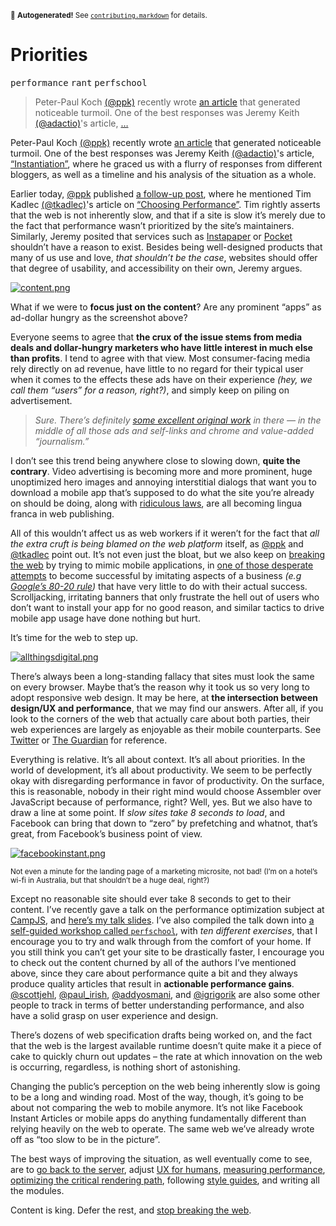 <sub>&#x1F6A8; <strong>Autogenerated!</strong> See <a href="https://github.com/ponyfoo/articles/tree/master/contributing.markdown"><code>contributing.markdown</code></a> for details.</sub>

<a href="https://ponyfoo.com/articles/priorities"><div></div></a>

<h1>Priorities</h1>

<p><kbd>performance</kbd> <kbd>rant</kbd> <kbd>perfschool</kbd></p>

<blockquote><p>Peter-Paul Koch <a href="https://twitter.com/ppk" target="_blank">(@ppk)</a> recently wrote <a href="http://www.quirksmode.org/blog/archives/2015/05/tools_dont_solv.html" target="_blank">an article</a> that generated noticeable turmoil. One of the best responses was Jeremy Keith <a href="https://twitter.com/adactio" target="_blank">(@adactio)</a>&apos;s article, <a href="https://adactio.com/journal/8956" target="_blank">&#x2026;</a></p></blockquote>

<div><p>Peter-Paul Koch <a href="https://twitter.com/ppk" target="_blank">(@ppk)</a> recently wrote <a href="http://www.quirksmode.org/blog/archives/2015/05/tools_dont_solv.html" target="_blank">an article</a> that generated noticeable turmoil. One of the best responses was Jeremy Keith <a href="https://twitter.com/adactio" target="_blank">(@adactio)</a>&apos;s article, <a href="https://adactio.com/journal/8956" target="_blank">&#x201C;Instantiation&#x201D;</a>, where he graced us with a flurry of responses from different bloggers, as well as a timeline and his analysis of the situation as a whole.</p></div>

<div></div>

<div><p>Earlier today, <a href="https://twitter.com/ppk" target="_blank">@ppk</a> published <a href="http://www.quirksmode.org/blog/archives/2015/05/web_vs_native_l.html" target="_blank">a follow-up post</a>, where he mentioned Tim Kadlec <a href="https://twitter.com/tkadlec" target="_blank">(@tkadlec)</a>&apos;s article on <a href="http://timkadlec.com/2015/05/choosing-performance/" target="_blank">&#x201C;Choosing Performance&#x201D;</a>. Tim rightly asserts that the web is not inherently slow, and that if a site is slow it&#x2019;s merely due to the fact that performance wasn&#x2019;t prioritized by the site&#x2019;s maintainers. Similarly, Jeremy posited that services such as <a href="https://www.instapaper.com/" target="_blank">Instapaper</a> or <a href="https://getpocket.com/" target="_blank">Pocket</a> shouldn&#x2019;t have a reason to exist. Besides being well-designed products that many of us use and love, <em>that shouldn&#x2019;t be the case</em>, websites should offer that degree of usability, and accessibility on their own, Jeremy argues.</p> <p><a href="https://www.flickr.com/photos/merlin/sets/72157622077100537/" target="_blank"><img src="https://i.imgur.com/1m1L4B5.jpg" alt="content.png"></a></p> <p>What if we were to <strong>focus just on the content</strong>? Are any prominent &#x201C;apps&#x201D; as ad-dollar hungry as the screenshot above?</p> <p>Everyone seems to agree that <strong>the crux of the issue stems from media deals and dollar-hungry marketers who have little interest in much else than profits</strong>. I tend to agree with that view. Most consumer-facing media rely directly on ad revenue, have little to no regard for their typical user when it comes to the effects these ads have on their experience <em>(hey, we call them &#x201C;users&#x201D; for a reason, right?)</em>, and simply keep on piling on advertisement.</p> <blockquote> <p><em>Sure. There&#x2019;s definitely <a href="https://www.flickr.com/photos/merlin/sets/72157622077100537/" target="_blank">some excellent original work</a> in there &#x2014; in the middle of all those ads and self-links and chrome and value-added &#x201C;journalism.&#x201D;</em></p> </blockquote> <p>I don&#x2019;t see this trend being anywhere close to slowing down, <strong>quite the contrary</strong>. Video advertising is becoming more and more prominent, huge unoptimized hero images and annoying interstitial dialogs that want you to download a mobile app that&#x2019;s supposed to do what the site you&#x2019;re already on should be doing, along with <a href="http://www.cookielaw.org/the-cookie-law/" target="_blank">ridiculous laws</a>, are all becoming lingua franca in web publishing.</p> <p>All of this wouldn&#x2019;t affect us as web workers if it weren&#x2019;t for the fact that <em>all the extra cruft is being blamed on the web platform</em> itself, as <a href="https://twitter.com/ppk" target="_blank">@ppk</a> and <a href="https://twitter.com/tkadlec" target="_blank">@tkadlec</a> point out. It&#x2019;s not even just the bloat, but we also keep on <a href="https://ponyfoo.com/articles/stop-breaking-the-web">breaking the web</a> by trying to mimic mobile applications, in <a href="http://demo.paper-leaf.com/alton/standard/" target="_blank">one of those desperate attempts</a> to become successful by imitating aspects of a business <em>(e.g <a href="http://www.wired.com/2013/08/innovate-or-die-why-googles-8020-rule-is-a-red-herring/" target="_blank">Google&#x2019;s 80-20 rule</a>)</em> that have very little to do with their actual success. Scrolljacking, irritating banners that only frustrate the hell out of users who don&#x2019;t want to install your app for no good reason, and similar tactics to drive mobile app usage have done nothing but hurt.</p> <p>It&#x2019;s time for the web to step up.</p></div>

<div><p><a href="https://www.flickr.com/photos/merlin/sets/72157622077100537/" target="_blank" aria-label="Noise-to-Noise Ratio - flickr.com"><img alt="allthingsdigital.png" class="" src="https://i.imgur.com/XgUVDQo.jpg"></a></p> <p>There&#x2019;s always been a long-standing fallacy that sites must look the same on every browser. Maybe that&#x2019;s the reason why it took us so very long to adopt responsive web design. It may be here, at <strong>the intersection between design/UX and performance</strong>, that we may find our answers. After all, if you look to the corners of the web that actually care about both parties, their web experiences are largely as enjoyable as their mobile counterparts. See <a href="https://ponyfoo.com/%22Twitter.com%22">Twitter</a> or <a href="http://www.theguardian.com/" target="_blank" aria-label="theguardian.com">The Guardian</a> for reference.</p> <p>Everything is relative. It&#x2019;s all about context. It&#x2019;s all about priorities. In the world of development, it&#x2019;s all about productivity. We seem to be perfectly okay with disregarding performance in favor of productivity. On the surface, this is reasonable, nobody in their right mind would choose Assembler over JavaScript because of performance, right? Well, yes. But we also have to draw a line at some point. If <em>slow sites take 8 seconds to load</em>, and Facebook can bring that down to &#x201C;zero&#x201D; by prefetching and whatnot, that&#x2019;s great, from Facebook&#x2019;s business point of view.</p> <p><a href="http://instantarticles.fb.com/" target="_blank" aria-label="Facebook &apos;Instant&apos; Articles"><img alt="facebookinstant.png" class="" src="https://i.imgur.com/GdeYiIe.png"></a></p> <p><sub>Not even a minute for the landing page of a marketing microsite, not bad! (I&#x2019;m on a hotel&#x2019;s wi-fi in Australia, but that shouldn&#x2019;t be a huge deal, right?)</sub></p> <p>Except no reasonable site should ever take 8 seconds to get to their content. I&#x2019;ve recently gave a talk on the performance optimization subject at <a href="http://v.campjs.com/#high-performance" target="_blank" aria-label="CampJS V">CampJS</a>, and <a href="https://speakerdeck.com/bevacqua/high-performance-in-the-critical-path" target="_blank" aria-label="High Performance in the Critical Path">here&#x2019;s my talk slides</a>. I&#x2019;ve also compiled the talk down into <a href="https://github.com/bevacqua/perfschool" target="_blank" aria-label="bevacqua/perfschool on GitHub">a self-guided workshop called <code class="md-code md-code-inline">perfschool</code></a>, with <em>ten different exercises</em>, that I encourage you to try and walk through from the comfort of your home. If you still think you can&#x2019;t get your site to be drastically faster, I encourage you to check out the content churned by all of the authors I&#x2019;ve mentioned above, since they care about performance quite a bit and they always produce quality articles that result in <strong>actionable performance gains</strong>. <a href="https://twitter.com/scottjehl" target="_blank" aria-label="Scott Jehl on Twitter">@scottjehl</a>, <a href="https://twitter.com/paul_irish" target="_blank" aria-label="Paul Irish on Twitter">@paul_irish</a>, <a href="https://twitter.com/addyosmani" target="_blank" aria-label="Addy Osmani on Twitter">@addyosmani</a>, and <a href="https://twitter.com/igrigorik" target="_blank" aria-label="Ilya Grigorik on Twitter">@igrigorik</a> are also some other people to track in terms of better understanding performance, and also have a solid grasp on user experience and design.</p> <p>There&#x2019;s dozens of web specification drafts being worked on, and the fact that the web is the largest available runtime doesn&#x2019;t quite make it a piece of cake to quickly churn out updates &#x2013; the rate at which innovation on the web is occurring, regardless, is nothing short of astonishing.</p> <p>Changing the public&#x2019;s perception on the web being inherently slow is going to be a long and winding road. Most of the way, though, it&#x2019;s going to be about not comparing the web to mobile anymore. It&#x2019;s not like Facebook Instant Articles or mobile apps do anything fundamentally different than relying heavily on the web to operate. The same web we&#x2019;ve already wrote off as &#x201C;too slow to be in the picture&#x201D;.</p> <p>The best ways of improving the situation, as well eventually come to see, are to <a href="https://ponyfoo.com/articles/server-first-apps" aria-label="Server-First Apps on Pony Foo">go back to the server</a>, adjust <a href="https://ponyfoo.com/articles/adjusting-ux-for-humans" aria-label="Adjusting UX for humans on Pony Foo">UX for humans</a>, <a href="https://ponyfoo.com/articles/measure-optimize-automate" aria-label="Measure, Optimize, Automate on Pony Foo">measuring performance</a>, <a href="https://ponyfoo.com/articles/critical-path-performance-optimization" aria-label="Critical Path Performance Optimization on Pony Foo">optimizing the critical rendering path</a>, following <a href="https://github.com/bevacqua/js" target="_blank" aria-label="bevacqua/js JavaScript Quality Guide on GitHub">style guides</a>, and writing all the modules.</p> <p>Content is king. Defer the rest, and <a href="https://ponyfoo.com/articles/stop-breaking-the-web" aria-label="Stop Breaking the Web on Pony Foo">stop breaking the web</a>.</p></div>
